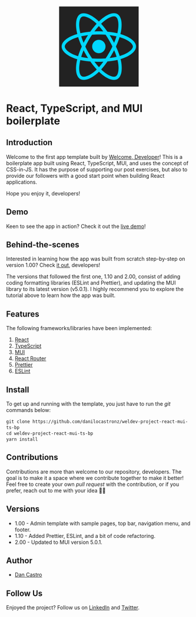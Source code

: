 <p align="center">
  <img width="43%" src="./react-logo-png.png" />
</p>

# React, TypeScript, and MUI boilerplate

## Introduction

Welcome to the first app template built by [Welcome, Developer](https://www.welcomedeveloper.com)! This is a boilerplate app built using React, TypeScript, MUI, and uses the concept of CSS-in-JS. It has the purpose of supporting our post exercises, but also to provide our followers with a good start point when building React applications.

Hope you enjoy it, developers!

## Demo

Keen to see the app in action? Check it out the [live demo](https://weldev-react-mui-ts.vercel.app/)!

## Behind-the-scenes

Interested in learning how the app was built from scratch step-by-step on version 1.00? Check [it out](https://www.welcomedeveloper.com/react-typescript-material-design), developers!

The versions that followed the first one, 1.10 and 2.00, consist of adding coding formatting libraries (ESLint and Prettier), and updating the MUI library to its latest version (v5.0.1). I highly recommend you to explore the tutorial above to learn how the app was built.

## Features

The following frameworks/libraries have been implemented:

1. [React](https://reactjs.org/)
2. [TypeScript](https://www.typescriptlang.org/)
3. [MUI](https://mui.com/)
4. [React Router](https://reactrouter.com/)
5. [Prettier](https://prettier.io)
6. [ESLint](https://eslint.org/)

## Install

To get up and running with the template, you just have to run the _git_ commands below:

```
git clone https://github.com/danilocastronz/weldev-project-react-mui-ts-bp
cd weldev-project-react-mui-ts-bp
yarn install
```

## Contributions

Contributions are more than welcome to our repository, developers. The goal is to make it a space where we contribute together to make it better! Feel free to create your own _pull request_ with the contribution, or if you prefer, reach out to me with your idea 🙋‍♂️

## Versions

- 1.00 - Admin template with sample pages, top bar, navigation menu, and footer.
- 1.10 - Added Prettier, ESLint, and a bit of code refactoring.
- 2.00 - Updated to MUI version 5.0.1.

## Author

- [Dan Castro](https://github.com/danilocastronz)

## Follow Us

Enjoyed the project? Follow us on [LinkedIn](https://www.linkedin.com/company/welcomedeveloper) and [Twitter](https://twitter.com/welcomedevnz).

